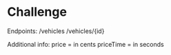 # Challenge

Endpoints:
/vehicles
/vehicles/{id}

Additional info:
price = in cents
priceTime = in seconds
